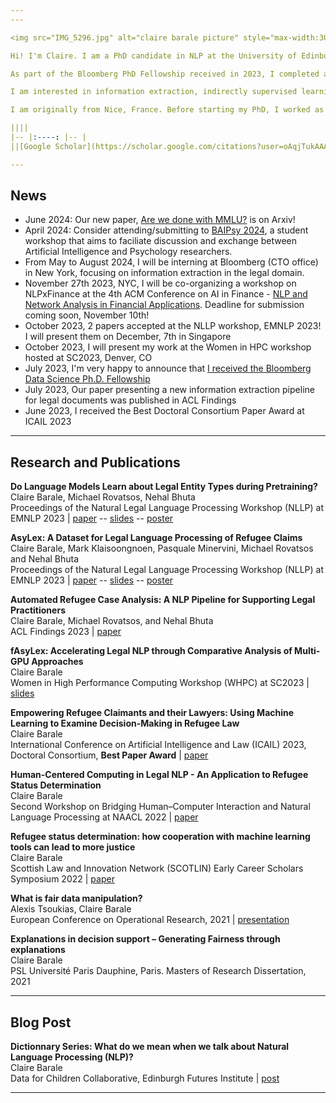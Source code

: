 ```yaml
---
---

<img src="IMG_5296.jpg" alt="claire barale picture" style="max-width:30%;float:left;padding:15px">

Hi! I'm Claire. I am a PhD candidate in NLP at the University of Edinburgh, supervised by [Michael Rovatsos](https://www.ed.ac.uk/profile/prof-michael-rovatsos) and [Nehal Bhuta](https://www.law.ed.ac.uk/people/professor-nehal-bhuta). I am also affiliated with the [Centre for Technomoral Futures](https://www.technomoralfutures.uk/). 

As part of the Bloomberg PhD Fellowship received in 2023, I completed a Research Scientist Internship with Bloomberg AI and Law team, where I was mentored by Leslie Barrett.

I am interested in information extraction, indirectly supervised learning, domain-specific language models and reasoning over expert language. During my Ph.D., I am working on legal information extraction and legal language temporal reasoning. 

I am originally from Nice, France. Before starting my PhD, I worked as a financial analyst at Havas New York, and studied at Paris Dauphine University and Mines ParisTech. I have a background in economics and finance and graduated with a master's of research in computer science in 2021.  

||||
|-- |:----: |-- |
||[Google Scholar](https://scholar.google.com/citations?user=oAqjTukAAAAJ&hl) \| [Twitter](https://twitter.com/clairebarale) \| [Linkedin](https://www.linkedin.com/in/claire-barale-leandri/) \| [Email](mailto:claire.barale@ed.ac.uk) ||            

---
```


## News

* June 2024: Our new paper, [Are we done with MMLU?](https://arxiv.org/abs/2406.04127#:~:text=Maybe%20not.,the%20true%20capabilities%20of%20LLMs.) is on Arxiv!
* April 2024: Consider attending/submitting to [BAIPsy 2024](https://xuerli.github.io/BAIPSY/), a student workshop that aims to faciliate discussion and exchange between Artificial Intelligence and Psychology researchers.
* From May to August 2024, I will be interning at Bloomberg (CTO office) in New York, focusing on information extraction in the legal domain. 
* November 27th 2023, NYC, I will be co-organizing a workshop on NLPxFinance at the 4th ACM Conference on AI in Finance - [NLP and Network Analysis in Financial Applications](https://sites.google.com/view/nlp-na-in-finance-2023/home). Deadline for submission coming soon, November 10th! 
* October 2023, 2 papers accepted at the NLLP workshop, EMNLP 2023! I will present them on December, 7th in Singapore
* October 2023, I will present my work at the Women in HPC workshop hosted at SC2023, Denver, CO
* July 2023, I'm very happy to announce that [I received the Bloomberg Data Science Ph.D. Fellowship](https://www.bloomberg.com/company/stories/introducing-the-sixth-cohort-of-bloomberg-data-science-ph-d-fellows-2023-2024/)
* July 2023, Our paper presenting a new information extraction pipeline for legal documents was published in ACL Findings
* June 2023, I received the Best Doctoral Consortium Paper Award at ICAIL 2023

---

## Research and Publications

**Do Language Models Learn about Legal Entity Types during Pretraining?**\
Claire Barale, Michael Rovatsos, Nehal Bhuta\
Proceedings of the Natural Legal Language Processing Workshop (NLLP) at EMNLP 2023 | [paper](https://aclanthology.org/2023.nllp-1.4/) -- [slides](https://github.com/clairebarale/webpage/blob/main/docs/slides_nllp_emnlp_23_pretraining_entities.pdf) -- [poster](https://github.com/clairebarale/webpage/blob/main/docs/poster_nllp_emnlp_23_pretraining_entities.pdf)

**AsyLex: A Dataset for Legal Language Processing of Refugee Claims**\
Claire Barale, Mark Klaisoongnoen, Pasquale Minervini, Michael Rovatsos and Nehal Bhuta\
Proceedings of the Natural Legal Language Processing Workshop (NLLP) at EMNLP 2023 | [paper](https://aclanthology.org/2023.nllp-1.24/) -- [slides](https://github.com/clairebarale/webpage/blob/main/docs/slides_nllp_emnlp_23_asylex.pdf) -- [poster](https://github.com/clairebarale/webpage/blob/main/docs/poster_nllp_emnlp_23_asylex.pdf)  

**Automated Refugee Case Analysis: A NLP Pipeline for Supporting Legal Practitioners**\
Claire Barale, Michael Rovatsos, and Nehal Bhuta\
ACL Findings 2023 | [paper](https://aclanthology.org/2023.findings-acl.187/)

**fAsyLex: Accelerating Legal NLP through Comparative Analysis of Multi-GPU Approaches**\
Claire Barale\
Women in High Performance Computing Workshop (WHPC) at SC2023 | [slides](https://github.com/clairebarale/webpage/blob/main/docs/slides_whpc_23_sc_fasylex.pdf)

**Empowering Refugee Claimants and their Lawyers: Using Machine Learning to Examine Decision-Making in Refugee Law**\
Claire Barale\
International Conference on Artificial Intelligence and Law (ICAIL) 2023, Doctoral Consortium, **Best Paper Award** | [paper](https://arxiv.org/abs/2308.11531)

**Human-Centered Computing in Legal NLP - An Application to Refugee Status Determination**\
Claire Barale\
Second Workshop on Bridging Human–Computer Interaction and Natural Language Processing at NAACL 2022 | [paper](https://aclanthology.org/2022.hcinlp-1.4/)

**Refugee status determination: how cooperation with machine learning tools can lead to more justice**\
Claire Barale\
Scottish Law and Innovation Network (SCOTLIN) Early Career Scholars Symposium 2022 | [paper](https://arxiv.org/abs/2308.11541)

**What is fair data manipulation?**\
Alexis Tsoukias, Claire Barale\
European Conference on Operational Research, 2021 | [presentation](https://www.euro-online.org/conferences/program/#abstract/913)

**Explanations in decision support – Generating Fairness through explanations**\
Claire Barale\
PSL Université Paris Dauphine, Paris. Masters of Research Dissertation, 2021

---

## Blog Post

**Dictionnary Series: What do we mean when we talk about Natural Language Processing (NLP)?**\
Claire Barale\
Data for Children Collaborative, Edinburgh Futures Institute | [post](https://www.dataforchildrencollaborative.com/news/dcc-dictionary-what-do-we-mean-when-we-talk-about-natural-language-processing)

---
